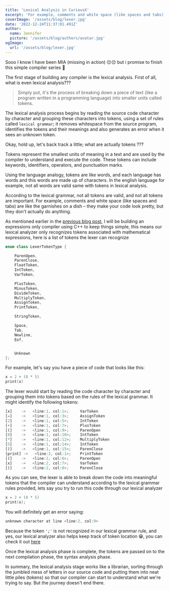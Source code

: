 ```yaml
---
title: 'Lexical Analysis in CuriousX'
excerpt: 'For example, comments and white space (like spaces and tabs) are like the garnishes on a dish - they make your code look pretty but they dont actually do anything'
coverImage: '/assets/blog/lexer.jpg'
date: '2022-12-24T11:37:01.491Z'
author:
  name: Jennifer
  picture: '/assets/blog/authors/avatar.jpg'
ogImage:
  url: '/assets/blog/lexer.jpg'
---
```



Sooo I know I have been MIA (missing in action) 😔😔 but i promise to finish this simple compiler series 🙂

The first stage of building any compiler is the lexical analysis. First of all, what is even lexical analysis??? 

> Simply put, it's the process of breaking down a piece of text (like a program written in a programming language) into smaller units called tokens. 

The lexical analysis process begins by reading the source code character by character and grouping these characters into tokens, using a set of rules called `lexical grammar`; it  removes whitespace from the source program, identifies the tokens and their meanings and also generates an error when it sees an unknown token.

Okay, hold up, let's back track a little; what are actually tokens ??? 

Tokens represent the smallest units of meaning in a text and are used by the compiler to understand and execute the code. These tokens can include keywords, identifiers, operators, and punctuation marks.

Using the language analogy, tokens are like words, and each language has words and this words are made up of characters. In the english language for example, not all words are valid same with tokens in lexical analysis.

According to the lexical grammar, not all tokens are valid, and not all tokens are important. For example, comments and white space (like spaces and tabs) are like the garnishes on a dish – they make your code look pretty, but they don't actually do anything.

As mentioned earlier in the [previous blog post](_posts/curiousx.md), I will be building an expressions only compiler using C++ to keep things simple, this means our lexical analyzer only recognizes tokens associated with mathematical expressions, here is a list of tokens the lexer can recognize 

```c++
enum class LexerTokenType {

    ParenOpen,
    ParenClose,
    FloatToken,
    IntToken,
    VarToken,

    PlusToken,
    MinusToken,
    DivideToken,
    MultiplyToken,
    AssignToken,
    PrintToken,

    StringToken,

    Space,
    Tab,
    Newline,
    Eof,


    Unknown
};
```

For example, let's say you have a piece of code that looks like this:

```c++
x = 2 + (8 * 5)
print(x)
```
The lexer would start by reading the code character by character and grouping them into tokens based on the rules of the lexical grammar. It might identify the following tokens:

```jsx
[x]    ->   <line:1, col:1>;	 VarToken
[=]    ->   <line:1, col:3>;	 AssignToken
[2]    ->   <line:1, col:5>;	 IntToken
[+]    ->   <line:1, col:7>;	 PlusToken
[(]    ->   <line:1, col:9>;	 ParenOpen
[8]    ->   <line:1, col:10>;	 IntToken
[*]    ->   <line:1, col:12>;	 MultiplyToken
[5]    ->   <line:1, col:14>;	 IntToken
[)]    ->   <line:1, col:15>;	 ParenClose
[print] ->   <line:2, col:1>;	 PrintToken
[(]    ->   <line:2, col:6>;	 ParenOpen
[x]    ->   <line:2, col:7>;	 VarToken
[)]    ->   <line:2, col:8>;	 ParenClose
```

As you can see, the lexer is able to break down the code into meaningful tokens that the compiler can understand according to the lexical grammar rules provided, lets say you try to run this code through our lexical analyzer 

```c++
x = 2 + (8 * 5)
print(x);
```
You will definitely get an error saying:
```jsx
unknown character at line <line:2, col:9>

```
Because the token `';'` is not recognized in our lexical grammar rule, and yes, our lexical analyzer also helps keep track of token location 😁, you can check it out [here](https://github.com/jnyfah/CuriousX/tree/main/LexicalAnalysis)

Once the lexical analysis phase is complete, the tokens are passed on to the next compilation phase, the syntax analysis phase.

In summary, the lexical analysis stage works like a librarian, sorting through the jumbled mess of letters in our source code and putting them into neat little piles (tokens) so that our compiler can start to understand what we're trying to say. But the journey doesn't end there. 